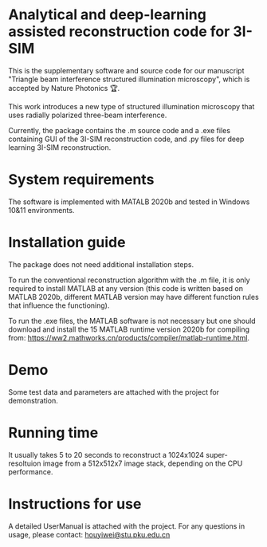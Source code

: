 # Analytical and deep-learning assisted reconstruction code for 3I-SIM

This is the supplementary software and source code for our manuscript "Triangle beam interference structured illumination microscopy", which is accepted by Nature Photonics 🏆️.

This work introduces a new type of structured illumination microscopy that uses radially polarized three-beam interference.


Currently, the package contains the .m source code and a .exe files containing GUI of the 3I-SIM reconstruction code, and .py files for deep learning 3I-SIM reconstruction.

# System requirements
The software is implemented with MATALB 2020b and tested in Windows 10&11 environments.


# Installation guide
The package does not need additional installation steps. 

To run the conventional reconstruction algorithm with the .m file, it is only required to install MATLAB at any version (this code is written based on MATLAB 2020b, different MATLAB version may have different function rules that influence the functioning).

To run the .exe files, the MATLAB software is not necessary but one should download and install the 15 MATLAB runtime version 2020b for compiling from: https://ww2.mathworks.cn/products/compiler/matlab-runtime.html.

# Demo
Some test data and parameters are attached with the project for demonstration. 

# Running time
It usually takes 5 to 20 seconds to reconstruct a 1024x1024 super-resoltuion image from a 512x512x7 image stack, depending on the CPU performance. 

# Instructions for use
A detailed UserManual is attached with the project. For any questions in usage, please contact: houyiwei@stu.pku.edu.cn
